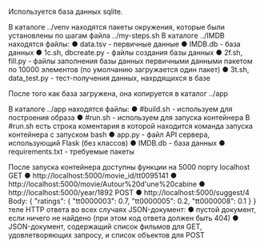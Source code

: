 Используется база данных sqlite.

В каталоге ../venv находятся пакеты окружения, которые были установлены по шагам файла ../my-steps.sh
В каталоге ../IMDB находятся файлы:
  ● data.tsv - первичные данные
  ● IMDB.db - база данных
  ● 1c.sh, dbcreate.py - файлы создания базы данных
  ● 2f.sh, fill.py - файлы заполнения базы данных первичными данными пакетом по 10000 элементов (по умолчанию загружается один пакет)
  ● 3t.sh, data_test.py - тест-получения данных, нахрдящихся в базе

После того как база загружена, она копируется в каталог ../app

В каталоге ../app находятся файлы:
  ● #build.sh - используем для построения образа
  ● #run.sh - используем для запуска контейнера
    В #run.sh есть строка коментария в которой находится команда запуска контейнера с запуском bash
  ● app.py - файл API сервера, использующий Flask (без классов)
  ● IMDB.db - база данных
  ● requirements.txt - требуемые пакеты

После запуска контейнера доступны функции на 5000 порту localhost
  GET
    ● http://localhost:5000/movie_id/tt0095141
    ● http://localhost:5000/movie/Autour%20d'une%20cabine
    ● http://localhost:5000/year/1892
  POST
    ● http://localhost:5000/suggest/4
	Body:
	{
	"ratings": {
	"tt0000003": 0.7,
	"tt0000005": 0.2,
	"tt0000008": 0.1
	}
	}
теле HTTP ответа во всех случаях JSON-документ:
 ● пустой документ, если ничего не найдено (при этом код ответа должен быть 404)
 ● JSON-документ, содержащий список фильмов для GET, удовлетворяющих запросу, и список объектов для POST

 
 

